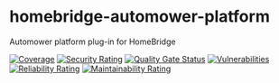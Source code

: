 # homebridge-automower-platform
Automower platform plug-in for HomeBridge

[![Coverage](https://sonarcloud.io/api/project_badges/measure?project=homebridge-automower-platform&metric=coverage)](https://sonarcloud.io/summary/new_code?id=homebridge-automower-platform)
[![Security Rating](https://sonarcloud.io/api/project_badges/measure?project=homebridge-automower-platform&metric=security_rating)](https://sonarcloud.io/summary/new_code?id=homebridge-automower-platform)
[![Quality Gate Status](https://sonarcloud.io/api/project_badges/measure?project=homebridge-automower-platform&metric=alert_status)](https://sonarcloud.io/summary/new_code?id=homebridge-automower-platform)
[![Vulnerabilities](https://sonarcloud.io/api/project_badges/measure?project=homebridge-automower-platform&metric=vulnerabilities)](https://sonarcloud.io/summary/new_code?id=homebridge-automower-platform)
[![Reliability Rating](https://sonarcloud.io/api/project_badges/measure?project=homebridge-automower-platform&metric=reliability_rating)](https://sonarcloud.io/summary/new_code?id=homebridge-automower-platform)
[![Maintainability Rating](https://sonarcloud.io/api/project_badges/measure?project=homebridge-automower-platform&metric=sqale_rating)](https://sonarcloud.io/summary/new_code?id=homebridge-automower-platform)
